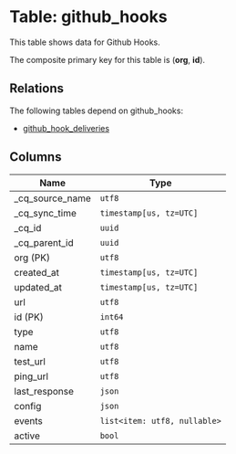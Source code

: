 # Table: github_hooks

This table shows data for Github Hooks.

The composite primary key for this table is (**org**, **id**).

## Relations

The following tables depend on github_hooks:
  - [github_hook_deliveries](github_hook_deliveries)

## Columns

| Name          | Type          |
| ------------- | ------------- |
|_cq_source_name|`utf8`|
|_cq_sync_time|`timestamp[us, tz=UTC]`|
|_cq_id|`uuid`|
|_cq_parent_id|`uuid`|
|org (PK)|`utf8`|
|created_at|`timestamp[us, tz=UTC]`|
|updated_at|`timestamp[us, tz=UTC]`|
|url|`utf8`|
|id (PK)|`int64`|
|type|`utf8`|
|name|`utf8`|
|test_url|`utf8`|
|ping_url|`utf8`|
|last_response|`json`|
|config|`json`|
|events|`list<item: utf8, nullable>`|
|active|`bool`|